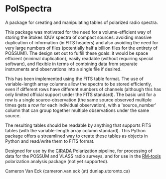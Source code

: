# PolSpectra
A package for creating and manipulating tables of polarized radio spectra.

This package was motivated for the need for a volume-efficient way of storing the Stokes IQUV spectra of compact sources: avoiding massive duplication of information (in FITS headers) and also avoiding the need for very large numbers of files (potentially half a billion files for the entirety of POSSUM!). The design set out to fulfill these goals: it would be space efficient (minimal duplication), easily readable (without requiring special software), and flexible in terms of combining data from separate instruments and observations into a single file if desired.

This has been implemented using the FITS table format. The use of variable-length array columns allow the spectra to be stored efficiently, even if different rows have different numbers of channels (although this has only limited official support under the FITS standard). The basic unit for a row is a single source-observation (the same source observed multiple times gets a row for each individual observation), with a 'source_number' column that can group together multiple observations under the same source.

The resulting tables should be readable by anything that supports FITS tables (with the variable-length array column standard). This Python package offers a streamlined way to create these tables as objects in Python and read/write them to FITS format.

Designed for use by the [CIRADA](cirada.org) Polarization pipeline, for processing of data for the POSSUM and VLASS radio surveys, and for use in the [RM-tools](https://github.com/CIRADA-Tools/RM-Tools) polarization analysis package (not yet supported).

Cameron Van Eck (cameron.van.eck (at) dunlap.utoronto.ca)

